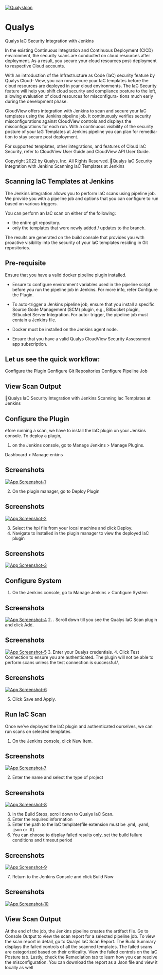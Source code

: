 

[![QualysIcon](images/QualysIcon.PNG)](images/QualysIcon.PNG)
# Qualys

Qualys laC Security Integration with Jenkins





In the existing Continuous Integration and Continuous Deployment (CICD) environment,
the security scans are conducted on cloud resources after deployment. As a result, you
secure your cloud resources post-deployment to respective Cloud accounts.

With an introduction of the Infrastructure as Code (IaC) security feature by Qualys Cloud-
View, you can now secure your IaC templates before the cloud resources are deployed in
your cloud environments. The IaC Security feature will help you shift cloud security and
compliance posture to the left, allowing evaluation of cloud resources for misconfigura-
tions much early during the development phase.

GloudView offers integration with Jenkins to scan and secure your IaC templates using the
Jenkins pipeline job. It continuously verifies security misconfigurations against CloudView
controls and displays the misconfigurations for each run. With a continuous visibility of
the security posture of your laG Templates at Jenkins pipeline you can plan for remedia-
tion to stay secure post deployment.

For supported templates, other integrations, and features of Cloud laC Security, refer to
CloudView User Guide and CloudView API User Guide.

Copyright 2022 by Qualys, Inc. All Rights Reserved.
Qualys laC Security Integration with Jenkins
Scanning laC Templates at Jenkins


## Scanning laC Templates at Jenkins

The Jenkins integration allows you to perform IaC scans using pipeline job. We provide
you with a pipeline job and options that you can configure to run based on various
triggers.

You can perform an IaC scan on either of the following:
- the entire git repository.
- only the templates that were newly added / updates to the branch.

The results are generated on the build console that provides you with proactive visibility
into the security of your laC templates residing in Git repositories.

## Pre-requisite
 Ensure that you have a valid docker pipeline plugin installed.

- Ensure to configure environment variables used in the pipeline script before you run the
pipeline job in Jenkins. For more info, refer Configure the Plugin.

- To auto-trigger a Jenkins pipeline job, ensure that you install a specific Source Gode
Management (SCM) plugin, e.g., Bitbucket plugin, Bitbucket Server Integration. For auto-
trigger, the pipeline job must contain a Jenkins file.

- Docker must be installed on the Jenkins agent node.

- Ensure that you have a valid Qualys CloudView Security Assessment app subscription.
## Let us see the quick workflow:
Configure the Plugin
Gonfigure Git Repositories
Configure Pipeline Job
##  View Scan Output
Qualys laC Security Integration with Jenkins
Scanning lac Templates at Jenkins
##  Configure the Plugin
efore running a scan, we have to install the IaC plugin on your Jenkins console.
To deploy a plugin,

1. on the Jenkins console, go to Manage Jenkins > Manage Plugins.

 

Dashboard > Manage enkins
## Screenshots


[![App Screenshot-1](images/Image1.PNG)](images/Image1.PNG)


2. On the plugin manager, go to Deploy Plugin
## Screenshots

[![App Screenshot-2](images/Image2.PNG)](images/Image2.PNG)

3. Select the hpi file from your local machine and click Deploy.
4. Navigate to Installed in the plugin manager to view the deployed IaC plugin
## Screenshots

[![App Screenshot-3](images/Image3.PNG)](images/Image3.PNG)

## Configure System
1. On the Jenkins console, go to Manage Jenkins > Configure System
## Screenshots

[![App Screenshot-4](images/Image4.PNG)](images/Image4.PNG)
2. . Scroll down till you see the Qualys IaC Scan plugin and click Add.
## Screenshots

[![App Screenshot-5](images/Image5.PNG)](images/Image5.PNG)
3. Enter your Qualys credentials.
4. Click Test Connection to ensure you are authenticated. The plugin will not be able to 
perform scans unless the test connection is successful.\
## Screenshots

[![App Screenshot-6](images/Image6.PNG)](images/Image6.PNG)


5. Click Save and Apply.

## Run IaC Scan

Once we’ve deployed the IaC plugin and authenticated ourselves, we can run scans on 
selected templates. 
1. On the Jenkins console, click New Item.
## Screenshots

[![App Screenshot-7](images/Image7.PNG)](images/Image7.PNG)


2. Enter the name and select the type of project
## Screenshots

[![App Screenshot-8](images/Image8.PNG)](images/Image8.PNG)

3. In the Build Steps, scroll down to Qualys IaC Scan. 
4. Enter the required information
5. Enter the path to the IaC template(file extension must be .yml, .yaml, .json or .tf).
6. You can choose to display failed results only, set the build failure conditions and 
timeout period

## Screenshots

[![App Screenshot-9](images/Image9.PNG)](images/Image9.PNG)

7. Return to the Jenkins Console and click Build Now

## Screenshots

[![App Screenshot-10](images/Image10.PNG)](images/Image10.PNG)



## View Scan Output

At the end of the job, the Jenkins pipeline creates the artifact file. 
Go to Console Output to view the scan report for a selected pipeline job.
To view the scan report in detail, go to Qualys IaC Scan Report.
The Build Summary displays the failed controls of all the scanned templates. The failed 
scans are categorized based on their criticality. View the failed controls on the IaC Posture 
tab. Lastly, check the Remediation tab to learn how you can resolve the misconfiguration.
You can download the report as a Json file and view it locally as well